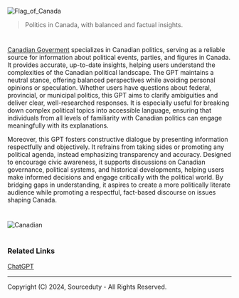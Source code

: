 ![Flag_of_Canada](https://github.com/user-attachments/assets/90a6d44d-feee-4bf5-b63f-5477be8c9c57)

> Politics in Canada, with balanced and factual insights.
#

[Canadian Goverment](https://chatgpt.com/g/g-578CEKmsA-canadian-government) specializes in Canadian politics, serving as a reliable source for information about political events, parties, and figures in Canada. It provides accurate, up-to-date insights, helping users understand the complexities of the Canadian political landscape. The GPT maintains a neutral stance, offering balanced perspectives while avoiding personal opinions or speculation. Whether users have questions about federal, provincial, or municipal politics, this GPT aims to clarify ambiguities and deliver clear, well-researched responses. It is especially useful for breaking down complex political topics into accessible language, ensuring that individuals from all levels of familiarity with Canadian politics can engage meaningfully with its explanations.

Moreover, this GPT fosters constructive dialogue by presenting information respectfully and objectively. It refrains from taking sides or promoting any political agenda, instead emphasizing transparency and accuracy. Designed to encourage civic awareness, it supports discussions on Canadian governance, political systems, and historical developments, helping users make informed decisions and engage critically with the political world. By bridging gaps in understanding, it aspires to create a more politically literate audience while promoting a respectful, fact-based discourse on issues shaping Canada.

#
![Canadian](https://github.com/user-attachments/assets/67491176-8494-4c79-b90d-736ad0e6f551)

#
### Related Links

[ChatGPT](https://github.com/sourceduty/ChatGPT)

***
Copyright (C) 2024, Sourceduty - All Rights Reserved.
